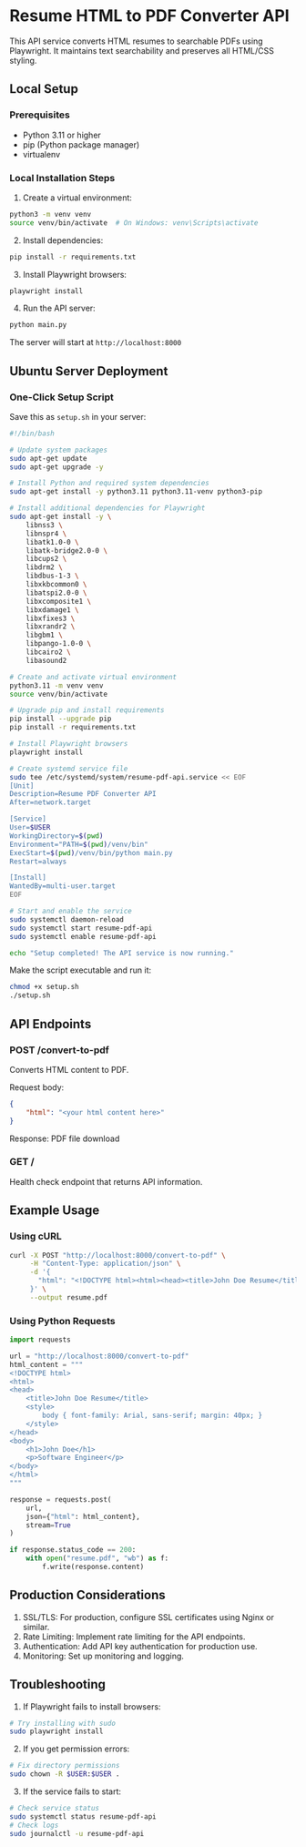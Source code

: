 # Resume HTML to PDF Converter API

This API service converts HTML resumes to searchable PDFs using Playwright. It maintains text searchability and preserves all HTML/CSS styling.

## Local Setup

### Prerequisites
- Python 3.11 or higher
- pip (Python package manager)
- virtualenv

### Local Installation Steps

1. Create a virtual environment:
```bash
python3 -m venv venv
source venv/bin/activate  # On Windows: venv\Scripts\activate
```

2. Install dependencies:
```bash
pip install -r requirements.txt
```

3. Install Playwright browsers:
```bash
playwright install
```

4. Run the API server:
```bash
python main.py
```

The server will start at `http://localhost:8000`

## Ubuntu Server Deployment

### One-Click Setup Script
Save this as `setup.sh` in your server:

```bash
#!/bin/bash

# Update system packages
sudo apt-get update
sudo apt-get upgrade -y

# Install Python and required system dependencies
sudo apt-get install -y python3.11 python3.11-venv python3-pip

# Install additional dependencies for Playwright
sudo apt-get install -y \
    libnss3 \
    libnspr4 \
    libatk1.0-0 \
    libatk-bridge2.0-0 \
    libcups2 \
    libdrm2 \
    libdbus-1-3 \
    libxkbcommon0 \
    libatspi2.0-0 \
    libxcomposite1 \
    libxdamage1 \
    libxfixes3 \
    libxrandr2 \
    libgbm1 \
    libpango-1.0-0 \
    libcairo2 \
    libasound2

# Create and activate virtual environment
python3.11 -m venv venv
source venv/bin/activate

# Upgrade pip and install requirements
pip install --upgrade pip
pip install -r requirements.txt

# Install Playwright browsers
playwright install

# Create systemd service file
sudo tee /etc/systemd/system/resume-pdf-api.service << EOF
[Unit]
Description=Resume PDF Converter API
After=network.target

[Service]
User=$USER
WorkingDirectory=$(pwd)
Environment="PATH=$(pwd)/venv/bin"
ExecStart=$(pwd)/venv/bin/python main.py
Restart=always

[Install]
WantedBy=multi-user.target
EOF

# Start and enable the service
sudo systemctl daemon-reload
sudo systemctl start resume-pdf-api
sudo systemctl enable resume-pdf-api

echo "Setup completed! The API service is now running."
```

Make the script executable and run it:
```bash
chmod +x setup.sh
./setup.sh
```

## API Endpoints

### POST /convert-to-pdf
Converts HTML content to PDF.

Request body:
```json
{
    "html": "<your html content here>"
}
```

Response: PDF file download

### GET /
Health check endpoint that returns API information.

## Example Usage

### Using cURL
```bash
curl -X POST "http://localhost:8000/convert-to-pdf" \
     -H "Content-Type: application/json" \
     -d '{
       "html": "<!DOCTYPE html><html><head><title>John Doe Resume</title><style>body{font-family: Arial, sans-serif;margin: 40px;}</style></head><body><h1>John Doe</h1><p>Software Engineer</p></body></html>"
     }' \
     --output resume.pdf
```

### Using Python Requests
```python
import requests

url = "http://localhost:8000/convert-to-pdf"
html_content = """
<!DOCTYPE html>
<html>
<head>
    <title>John Doe Resume</title>
    <style>
        body { font-family: Arial, sans-serif; margin: 40px; }
    </style>
</head>
<body>
    <h1>John Doe</h1>
    <p>Software Engineer</p>
</body>
</html>
"""

response = requests.post(
    url,
    json={"html": html_content},
    stream=True
)

if response.status_code == 200:
    with open("resume.pdf", "wb") as f:
        f.write(response.content)
```

## Production Considerations

1. SSL/TLS: For production, configure SSL certificates using Nginx or similar.
2. Rate Limiting: Implement rate limiting for the API endpoints.
3. Authentication: Add API key authentication for production use.
4. Monitoring: Set up monitoring and logging.

## Troubleshooting

1. If Playwright fails to install browsers:
```bash
# Try installing with sudo
sudo playwright install
```

2. If you get permission errors:
```bash
# Fix directory permissions
sudo chown -R $USER:$USER .
```

3. If the service fails to start:
```bash
# Check service status
sudo systemctl status resume-pdf-api
# Check logs
sudo journalctl -u resume-pdf-api
``` 